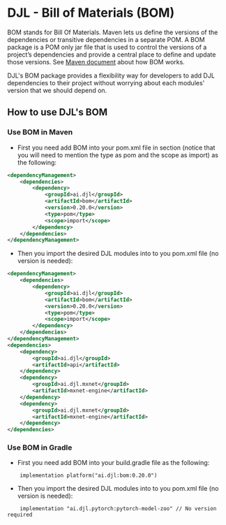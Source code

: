 # DJL - Bill of Materials (BOM)

BOM stands for Bill Of Materials. Maven lets us define the versions of the dependencies or transitive
dependencies in a separate POM. A BOM package is a POM only jar file that is used to control the versions
of a project’s dependencies and provide a central place to define and update those versions. 
See [Maven document](https://maven.apache.org/guides/introduction/introduction-to-dependency-mechanism.html#dependency-management)
about how BOM works.

DJL's BOM package provides a flexibility way for developers to add DJL dependencies to their project
without worrying about each modules' version that we should depend on.

## How to use DJL's BOM

### Use BOM in Maven

- First you need add BOM into your pom.xml file in <dependencyManagement> section (notice that you
will need to mention the type as pom and the scope as import) as the following:

```xml
<dependencyManagement>
    <dependencies>
        <dependency>
            <groupId>ai.djl</groupId>
            <artifactId>bom</artifactId>
            <version>0.20.0</version>
            <type>pom</type>
            <scope>import</scope>
        </dependency>
    </dependencies>
</dependencyManagement>
```

- Then you import the desired DJL modules into to you pom.xml file (no version is needed): 

```xml
<dependencyManagement>
    <dependencies>
        <dependency>
            <groupId>ai.djl</groupId>
            <artifactId>bom</artifactId>
            <version>0.20.0</version>
            <type>pom</type>
            <scope>import</scope>
        </dependency>
    </dependencies>
</dependencyManagement>
<dependencies>
    <dependency>
        <groupId>ai.djl</groupId>
        <artifactId>api</artifactId>
    </dependency>
    <dependency>
        <groupId>ai.djl.mxnet</groupId>
        <artifactId>mxnet-engine</artifactId>
    </dependency>
    <dependency>
        <groupId>ai.djl.mxnet</groupId>
        <artifactId>mxnet-engine</artifactId>
    </dependency>
</dependencies>
```

### Use BOM in Gradle

- First you need add BOM into your build.gradle file as the following:

```
    implementation platform("ai.djl:bom:0.20.0")
```

- Then you import the desired DJL modules into to you pom.xml file (no version is needed):

```
    implementation "ai.djl.pytorch:pytorch-model-zoo" // No version required
```
